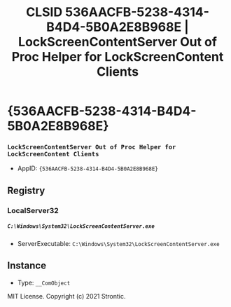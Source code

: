 ﻿---
title: "CLSID 536AACFB-5238-4314-B4D4-5B0A2E8B968E | LockScreenContentServer Out of Proc Helper for LockScreenContent Clients"
excerpt: What is COM-Object CLSID 536AACFB-5238-4314-B4D4-5B0A2E8B968E?
---

# {536AACFB-5238-4314-B4D4-5B0A2E8B968E}

### `LockScreenContentServer Out of Proc Helper for LockScreenContent Clients`
* AppID: `{536AACFB-5238-4314-B4D4-5B0A2E8B968E}`

## Registry


### LocalServer32

##### `C:\Windows\System32\LockScreenContentServer.exe`
* ServerExecutable: `C:\Windows\System32\LockScreenContentServer.exe`

## Instance

* Type: `__ComObject`

MIT License. Copyright (c) 2021 Strontic.


